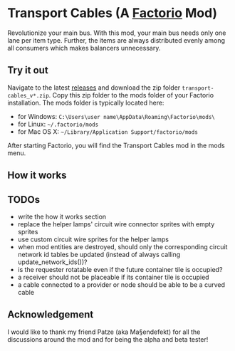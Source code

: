 # Transport Cables (A [Factorio](https://www.factorio.com/) Mod)

Revolutionize your main bus.
With this mod, your main bus needs only one lane per item type.
Further, the items are always distributed evenly among all consumers
which makes balancers unnecessary.

## Try it out

Navigate to the latest [releases](https://github.com/michael-koller-91/transport-cables/releases)
and download the zip folder `transport-cables_v*.zip`.
Copy this zip folder to the mods folder of your Factorio installation.
The mods folder is typically located here:
* for Windows: `C:\Users\user name\AppData\Roaming\Factorio\mods\`
* for Linux: `~/.factorio/mods`
* for Mac OS X: `~/Library/Application Support/factorio/mods`

After starting Factorio, you will find the Transport Cables mod in the mods menu.

## How it works

## TODOs

* write the how it works section
* replace the helper lamps' circuit wire connector sprites with empty sprites
* use custom circuit wire sprites for the helper lamps
* when mod entities are destroyed, should only the corresponding circuit network id tables be updated (instead of always calling update_network_ids())?
* is the requester rotatable even if the future container tile is occupied?
* a receiver should not be placeable if its container tile is occupied
* a cable connected to a provider or node should be able to be a curved cable

## Acknowledgement

I would like to thank my friend Patze (aka Ma§endefekt) for all the discussions around the mod
and for being the alpha and beta tester!
